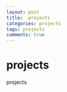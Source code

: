 ```yaml
---
layout: post
title:  projects
categories: projects
tags: projects
comments: true
---
```


# projects

projects
